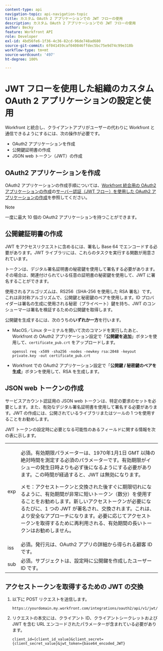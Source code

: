 ```yaml
---
content-type: api
navigation-topic: api-navigation-topic
title: カスタム OAuth 2 アプリケーションでの JWT フローの使用
description: カスタム OAuth 2 アプリケーションでの JWT フローの使用
author: Becky
feature: Workfront API
role: Developer
exl-id: 4bd56fe6-1f36-4c36-82cd-96de748ad680
source-git-commit: 6f041459caf040846ffdec5bc75e9d74c99e318b
workflow-type: tm+mt
source-wordcount: '497'
ht-degree: 100%

---
```


# JWT フローを使用した組織のカスタム OAuth 2 アプリケーションの設定と使用

Workfront と統合し、クライアントアプリがユーザーの代わりに Workfront と通信できるようにするには、次の操作が必要です。

* OAuth2 アプリケーションを作成
* 公開鍵証明書の作成
* JSON web トークン（JWT）の作成

## OAuth2 アプリケーションを作成

OAuth2 アプリケーションの作成手順については、[Workfront 統合用の OAuth2 アプリケーションの作成](../../administration-and-setup/configure-integrations/create-oauth-application.md)の[サーバー認証（JWT フロー）を使用した OAuth2 アプリケーションの作成](../../administration-and-setup/configure-integrations/create-oauth-application.md#create2)を参照してください。

>[!NOTE]
>
>一度に最大 10 個の OAuth2 アプリケーションを持つことができます。

## 公開鍵証明書の作成

JWT をアクセスリクエストに含めるには、署名し Base 64 でエンコードする必要があります。JWT ライブラリには、これらのタスクを実行する関数が用意されています。

トークンは、デジタル署名証明書の秘密鍵を使用して署名する必要があります。その場合は、関連付けられている任意の証明書の秘密鍵を使用して、JWT に署名することができます。

使用されるアルゴリズムは、RS256（SHA-256 を使用した RSA 署名）です。これは非対称アルゴリズムで、公開鍵と秘密鍵のペアを使用します。ID プロバイダーは署名の生成に使用される秘密（プライベート）鍵を持ち、JWT のコンシューマーは署名を検証するための公開鍵を取得します。

公開鍵を生成するには、次のうちの&#x200B;**いずれか一方**&#x200B;を行います。

* MacOS／Linux ターミナルを開いて次のコマンドを実行したあと、Workfront の OAuth2 アプリケーション設定で「**公開鍵を追加**」ボタンを使用して、`certificate_pub.crt` をアップロードします。

  <!-- [Copy](javascript:void(0);) -->
  <pre><code>openssl req -x509 -sha256 -nodes -newkey rsa:2048 -keyout private.key -out certificate_pub.crt</code></pre>

* Workfront での OAuth2 アプリケーション設定で「**公開鍵 / 秘密鍵のペアを生成**」ボタンを使用して、RSA を生成します。

## JSON web トークンの作成

サービスアカウント認証用の JSON web トークンは、特定の要求のセットを必要とします。また、有効なデジタル署名証明書を使用して署名する必要があります。JWT の作成には、公開されているライブラリまたはツールの 1 つを使用することをお勧めします。

JWT トークンの設定時に必要となる可能性のあるフィールドに関する情報を次の表に示します。

<table style="table-layout:auto"> 
 <col> 
 <col> 
 <tbody> 
  <tr> 
   <td role="rowheader">exp</td> 
   <td> <p>必須。有効期限パラメーターは、1970年1月1日 GMT 以降の絶対時間を測定する必須のパラメーターです。有効期限がイシューの発生日時よりも必ず後になるようにする必要があります。この時間が経過すると、JWT は無効になります。 </p> <p>メモ：アクセストークンと交換された後すぐに期限切れになるように、有効期間が非常に短いトークン（数分）を使用することをお勧めします。新しいアクセストークンが必要になるたびに、1 つの JWT が署名され、交換されます。これは、より安全なアプローチになります。必要に応じてアクセストークンを取得するために再利用される、有効期間の長いトークンはお勧めしません。</p> </td> 
  </tr> 
  <tr> 
   <td role="rowheader">iss</td> 
   <td>必須。発行元は、OAuth2 アプリの詳細から得られる顧客 ID です。</td> 
  </tr> 
  <tr> 
   <td role="rowheader">sub</td> 
   <td>必須。サブジェクトは、設定時に公開鍵を作成したユーザー ID です。</td> 
  </tr> 
 </tbody> 
</table>

## アクセストークンを取得するための JWT の交換

1. 以下に POST リクエストを送信します。

   <!-- [Copy](javascript:void(0);) -->
   <pre><code>https://yourdomain.my.workfront.com/integrations/oauth2/api/v1/jwt/exchange</code></pre>

1. リクエストの本文には、クライアント ID、クライアントシークレットおよび JWT を含む URL エンコードされたパラメーターが含まれている必要があります。

   <!-- [Copy](javascript:void(0);) -->
   <pre><code>client_id={client_id_value}&client_secret={client_secret_value}&jwt_token={base64_encoded_JWT}</code></pre>

 
